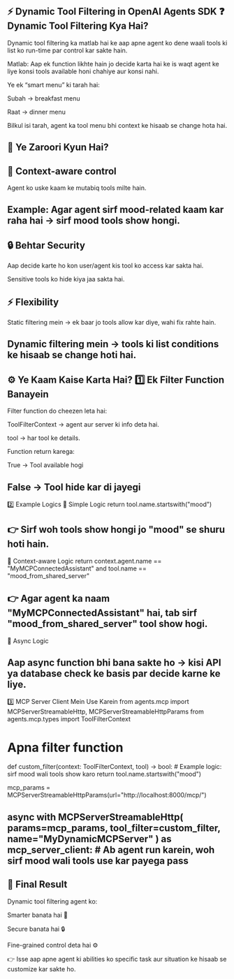 ⚡ Dynamic Tool Filtering in OpenAI Agents SDK
❓ Dynamic Tool Filtering Kya Hai?
---
Dynamic tool filtering ka matlab hai ke aap apne agent ko dene waali tools ki list ko run-time par control kar sakte hain.

Matlab: Aap ek function likhte hain jo decide karta hai ke is waqt agent ke liye konsi tools available honi chahiye aur konsi nahi.

Ye ek “smart menu” ki tarah hai:

Subah → breakfast menu

Raat → dinner menu

Bilkul isi tarah, agent ka tool menu bhi context ke hisaab se change hota hai.

🔑 Ye Zaroori Kyun Hai?
---
🧠 Context-aware control
---
Agent ko uske kaam ke mutabiq tools milte hain.

Example: Agar agent sirf mood-related kaam kar raha hai → sirf mood tools show hongi.
---
🔒 Behtar Security
---
Aap decide karte ho kon user/agent kis tool ko access kar sakta hai.

Sensitive tools ko hide kiya jaa sakta hai.

⚡ Flexibility
---
Static filtering mein → ek baar jo tools allow kar diye, wahi fix rahte hain.

Dynamic filtering mein → tools ki list conditions ke hisaab se change hoti hai.
---
⚙️ Ye Kaam Kaise Karta Hai?
1️⃣ Ek Filter Function Banayein
---
Filter function do cheezen leta hai:

ToolFilterContext → agent aur server ki info deta hai.

tool → har tool ke details.

Function return karega:

True → Tool available hogi

False → Tool hide kar di jayegi
---
2️⃣ Example Logics
🔹 Simple Logic
return tool.name.startswith("mood")


👉 Sirf woh tools show hongi jo "mood" se shuru hoti hain.
---
🔹 Context-aware Logic
return context.agent.name == "MyMCPConnectedAssistant" and tool.name == "mood_from_shared_server"


👉 Agar agent ka naam "MyMCPConnectedAssistant" hai, tab sirf "mood_from_shared_server" tool show hogi.
---
🔹 Async Logic

Aap async function bhi bana sakte ho → kisi API ya database check ke basis par decide karne ke liye.
---
3️⃣ MCP Server Client Mein Use Karein
from agents.mcp import MCPServerStreamableHttp, MCPServerStreamableHttpParams
from agents.mcp.types import ToolFilterContext

# Apna filter function
def custom_filter(context: ToolFilterContext, tool) -> bool:
    # Example logic: sirf mood wali tools show karo
    return tool.name.startswith("mood")

mcp_params = MCPServerStreamableHttpParams(url="http://localhost:8000/mcp/")

async with MCPServerStreamableHttp(
    params=mcp_params,
    tool_filter=custom_filter,
    name="MyDynamicMCPServer"
) as mcp_server_client:
    # Ab agent run karein, woh sirf mood wali tools use kar payega
    pass
---
🎯 Final Result
---
Dynamic tool filtering agent ko:

Smarter banata hai 🧠

Secure banata hai 🔒

Fine-grained control deta hai ⚙️

👉 Isse aap apne agent ki abilities ko specific task aur situation ke hisaab se customize kar sakte ho.
